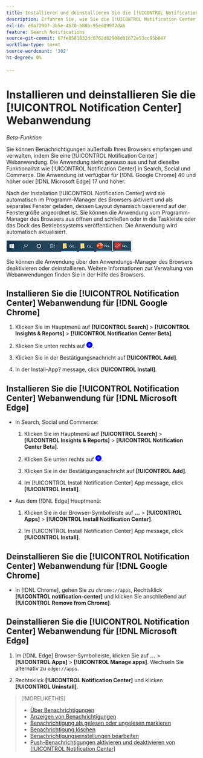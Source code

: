 ```yaml
---
title: Installieren und deinstallieren Sie die [!UICONTROL Notification Center] Webanwendung
description: Erfahren Sie, wie Sie die [!UICONTROL Notification Center] Webanwendung.
exl-id: e0a72907-3b5e-4678-b08b-95ed099f2dab
feature: Search Notifications
source-git-commit: 67fe8581832dc0762d62908d01672e53cc95b847
workflow-type: tm+mt
source-wordcount: '302'
ht-degree: 0%

---
```


# Installieren und deinstallieren Sie die [!UICONTROL Notification Center] Webanwendung

*Beta-Funktion*

Sie können Benachrichtigungen außerhalb Ihres Browsers empfangen und verwalten, indem Sie eine [!UICONTROL Notification Center] Webanwendung. Die Anwendung sieht genauso aus und hat dieselbe Funktionalität wie [!UICONTROL Notification Center] in Search, Social und Commerce. Die Anwendung ist verfügbar für [!DNL Google Chrome] 40 und höher oder [!DNL Microsoft Edge] 17 und höher.

Nach der Installation [!UICONTROL Notification Center] wird sie automatisch im Programm-Manager des Browsers aktiviert und als separates Fenster geladen, dessen Layout dynamisch basierend auf der Fenstergröße angeordnet ist. Sie können die Anwendung vom Programm-Manager des Browsers aus öffnen und schließen oder in die Taskleiste oder das Dock des Betriebssystems veröffentlichen. Die Anwendung wird automatisch aktualisiert.

![Symbol &quot;Benachrichtigungszentrum&quot;in der Microsoft-Windows-Taskleiste](/help/search-social-commerce/assets/windows-taskbar.png "Symbol &quot;Benachrichtigungszentrum&quot;in der Microsoft-Windows-Taskleiste")

Sie können die Anwendung über den Anwendungs-Manager des Browsers deaktivieren oder deinstallieren. Weitere Informationen zur Verwaltung von Webanwendungen finden Sie in der Hilfe des Browsers.

## Installieren Sie die [!UICONTROL Notification Center] Webanwendung für [!DNL Google Chrome]

1. Klicken Sie im Hauptmenü auf **[!UICONTROL Search]** > **[!UICONTROL Insights & Reports]** > **[!UICONTROL Notification Center Beta]**.

1. Klicken Sie unten rechts auf ![Installieren der Benachrichtigungscenter-Webanwendung](/help/search-social-commerce/assets/notifications-install-app.png "Installieren der Benachrichtigungscenter-Webanwendung").

1. Klicken Sie in der Bestätigungsnachricht auf **[!UICONTROL Add]**.

1. In der Install-App? message, click **[!UICONTROL Install]**.

## Installieren Sie die [!UICONTROL Notification Center] Webanwendung für [!DNL Microsoft Edge]

* In Search, Social und Commerce:

   1. Klicken Sie im Hauptmenü auf **[!UICONTROL Search]** > **[!UICONTROL Insights & Reports]** > **[!UICONTROL Notification Center Beta]**.

   1. Klicken Sie unten rechts auf ![Installieren der Benachrichtigungscenter-Webanwendung](/help/search-social-commerce/assets/notifications-install-app.png "Installieren der Benachrichtigungscenter-Webanwendung").

   1. Klicken Sie in der Bestätigungsnachricht auf **[!UICONTROL Add]**.

   1. Im [!UICONTROL Install Notification Center] App message, click **[!UICONTROL Install]**.

* Aus dem [!DNL Edge] Hauptmenü:

   1. Klicken Sie in der Browser-Symbolleiste auf **...** > **[!UICONTROL Apps]** > **[!UICONTROL Install Notification Center]**.

   1. Im [!UICONTROL Install Notification Center] App message, click **[!UICONTROL Install]**.

## Deinstallieren Sie die [!UICONTROL Notification Center] Webanwendung für [!DNL Google Chrome]

* In [!DNL Chrome], gehen Sie zu `chrome://apps`, Rechtsklick **[!UICONTROL notification-center]** und klicken Sie anschließend auf **[!UICONTROL Remove from Chrome]**.

## Deinstallieren Sie die [!UICONTROL Notification Center] Webanwendung für [!DNL Microsoft Edge]

1. Im [!DNL Edge] Browser-Symbolleiste, klicken Sie auf **...** > **[!UICONTROL Apps]** > **[!UICONTROL Manage apps]**. Wechseln Sie alternativ zu `edge://apps`.

1. Rechtsklick **[!UICONTROL Notification Center]** und klicken **[!UICONTROL Uninstall]**.

>[!MORELIKETHIS]
>
>* [Über Benachrichtigungen](/help/search-social-commerce/notifications/notification-about.md)
>* [Anzeigen von Benachrichtigungen](notification-view.md)
>* [Benachrichtigung als gelesen oder ungelesen markieren](notification-mark-read-unread.md)
>* [Benachrichtigung löschen](notification-delete.md)
>* [Benachrichtigungseinstellungen bearbeiten](notification-edit.md)
>* [Push-Benachrichtigungen aktivieren und deaktivieren von [!UICONTROL Notification Center]](notifications-push-enable-disable.md)
